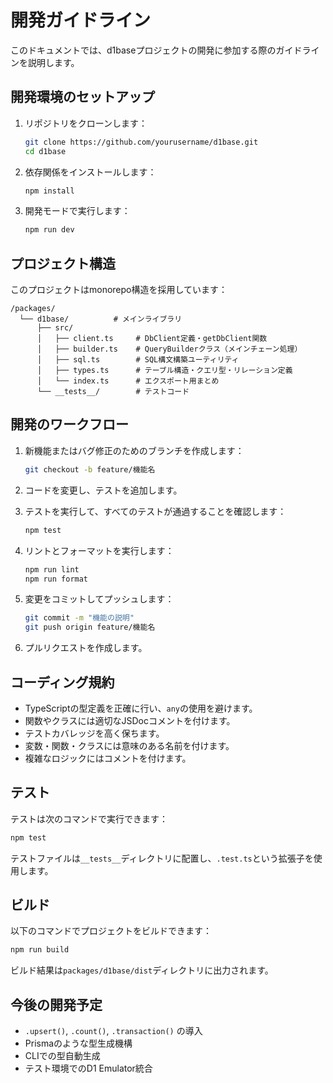 # 開発ガイドライン

このドキュメントでは、d1baseプロジェクトの開発に参加する際のガイドラインを説明します。

## 開発環境のセットアップ

1. リポジトリをクローンします：
   ```bash
   git clone https://github.com/yourusername/d1base.git
   cd d1base
   ```

2. 依存関係をインストールします：
   ```bash
   npm install
   ```

3. 開発モードで実行します：
   ```bash
   npm run dev
   ```

## プロジェクト構造

このプロジェクトはmonorepo構造を採用しています：

```
/packages/
  └── d1base/          # メインライブラリ
      ├── src/
      │   ├── client.ts     # DbClient定義・getDbClient関数
      │   ├── builder.ts    # QueryBuilderクラス（メインチェーン処理）
      │   ├── sql.ts        # SQL構文構築ユーティリティ
      │   ├── types.ts      # テーブル構造・クエリ型・リレーション定義
      │   └── index.ts      # エクスポート用まとめ
      └── __tests__/        # テストコード
```

## 開発のワークフロー

1. 新機能またはバグ修正のためのブランチを作成します：
   ```bash
   git checkout -b feature/機能名
   ```

2. コードを変更し、テストを追加します。

3. テストを実行して、すべてのテストが通過することを確認します：
   ```bash
   npm test
   ```

4. リントとフォーマットを実行します：
   ```bash
   npm run lint
   npm run format
   ```

5. 変更をコミットしてプッシュします：
   ```bash
   git commit -m "機能の説明"
   git push origin feature/機能名
   ```

6. プルリクエストを作成します。

## コーディング規約

- TypeScriptの型定義を正確に行い、`any`の使用を避けます。
- 関数やクラスには適切なJSDocコメントを付けます。
- テストカバレッジを高く保ちます。
- 変数・関数・クラスには意味のある名前を付けます。
- 複雑なロジックにはコメントを付けます。

## テスト

テストは次のコマンドで実行できます：

```bash
npm test
```

テストファイルは`__tests__`ディレクトリに配置し、`.test.ts`という拡張子を使用します。

## ビルド

以下のコマンドでプロジェクトをビルドできます：

```bash
npm run build
```

ビルド結果は`packages/d1base/dist`ディレクトリに出力されます。

## 今後の開発予定

- `.upsert()`, `.count()`, `.transaction()` の導入
- Prismaのような型生成機構
- CLIでの型自動生成
- テスト環境でのD1 Emulator統合
